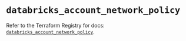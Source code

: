 # `databricks_account_network_policy`

Refer to the Terraform Registry for docs: [`databricks_account_network_policy`](https://registry.terraform.io/providers/databricks/databricks/1.82.0/docs/resources/account_network_policy).
